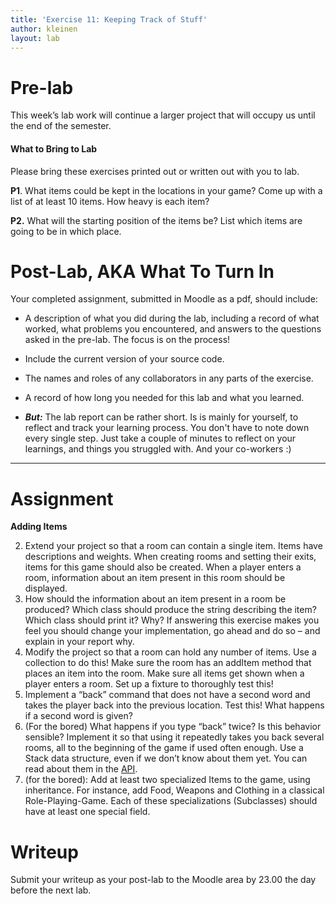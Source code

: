 ```yaml
---
title: 'Exercise 11: Keeping Track of Stuff'
author: kleinen
layout: lab
---
```


# Pre-lab

This week&#8217;s lab work will continue a larger project that will occupy us until the end of the semester.

#### What to Bring to Lab

Please bring these exercises printed out or written out with you to lab.

**P1**. What items could be kept in the locations in your game? Come up with a list of at least 10 items. How heavy is each item?

**P2.** What will the starting position of the items be? List which items are going to be in which place.

# Post-Lab, AKA  What To Turn In

Your completed assignment, submitted in Moodle as a pdf, should include:

*   A description of what you did during the lab, including a record of what worked, what problems you encountered, and answers to the questions asked in the pre-lab. The focus is on the process!
*   Include the current version of your source code.
*   The names and roles of any collaborators in any parts of the exercise.
*   A record of how long you needed for this lab and what you learned.

* ***But:*** The lab report can be rather short. Is is mainly for yourself, to reflect and track your learning process. You don't have to note down every single step. Just take a couple of minutes to reflect on your learnings, and things you struggled with. And your co-workers :)

* * *

# Assignment

**Adding Items**

2.  Extend your project so that a room can contain a single item. Items have descriptions and weights. When creating rooms and setting their exits, items for this game should also be created. When a player enters a room, information about an item present in this room should be displayed.
3.  How should the information about an item present in a room be produced? Which class should produce the string describing the item? Which class should print it? Why? If answering this exercise makes you feel you should change your implementation, go ahead and do so &#8211; and explain in your report why.
4.  Modify the project so that a room can hold any number of items. Use a collection to do this! Make sure the room has an addItem method that places an item into the room. Make sure all items get shown when a player enters a room. Set up a fixture to thoroughly test this!
5.  Implement a &#8220;back&#8221; command that does not have a second word and takes the player back into the previous location. Test this! What happens if a second word is given?
6.  (For the bored) What happens if you type &#8220;back&#8221; twice? Is this behavior sensible? Implement it so that using it repeatedly takes you back several rooms, all to the beginning of the game if used often enough. Use a Stack data structure, even if we don&#8217;t know about them yet. You can read about them in the [API][1].
7.  (for the bored): Add at least two specialized Items to the game, using inheritance. For instance, add Food, Weapons and Clothing in a classical Role-Playing-Game. Each of these specializations (Subclasses) should have at least one special field.

# Writeup

Submit your writeup as your post-lab to the Moodle area by 23.00 the day before the next lab.

 [1]: http://docs.oracle.com/javase/7/docs/api/java/util/Stack.html
